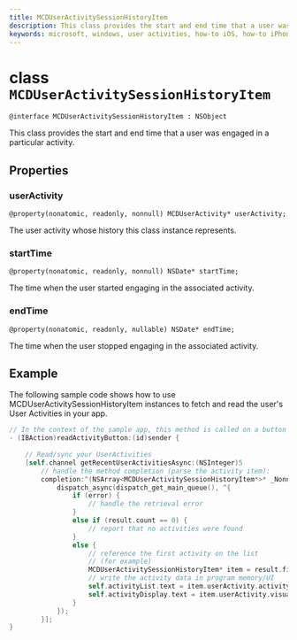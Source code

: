 ```yaml
---
title: MCDUserActivitySessionHistoryItem
description: This class provides the start and end time that a user was engaged in a particular activity.
keywords: microsoft, windows, user activities, how-to iOS, how-to iPhone 
---
```


# class `MCDUserActivitySessionHistoryItem`

```
@interface MCDUserActivitySessionHistoryItem : NSObject
```

This class provides the start and end time that a user was engaged in a particular activity.


## Properties

### userActivity
`@property(nonatomic, readonly, nonnull) MCDUserActivity* userActivity;`

The user activity whose history this class instance represents.

### startTime
`@property(nonatomic, readonly, nonnull) NSDate* startTime;`

The time when the user started engaging in the associated activity.

### endTime
`@property(nonatomic, readonly, nullable) NSDate* endTime;`

The time when the user stopped engaging in the associated activity.

## Example
The following sample code shows how to use MCDUserActivitySessionHistoryItem instances to fetch and read the user's User Activities in your app.

```ObjectiveC
// In the context of the sample app, this method is called on a button click
- (IBAction)readActivityButton:(id)sender {
    
    // Read/sync your UserActivities
    [self.channel getRecentUserActivitiesAsync:(NSInteger)5
        // handle the method completion (parse the activity item):
        completion:^(NSArray<MCDUserActivitySessionHistoryItem*>* _Nonnull result, NSError* _Nullable error) {
            dispatch_async(dispatch_get_main_queue(), ^{
                if (error) {
                    // handle the retrieval error
                }
                else if (result.count == 0) {
                    // report that no activities were found
                }
                else {
                    // reference the first activity on the list
                    // (for example)
                    MCDUserActivitySessionHistoryItem* item = result.firstObject;
                    // write the activity data in program memory/UI
                    self.activityList.text = item.userActivity.activityId;
                    self.activityDisplay.text = item.userActivity.visualElements.displayText;
                }
            });
        }];
}
```
